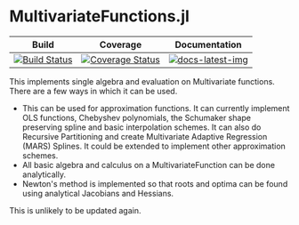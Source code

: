 # MultivariateFunctions.jl

| Build | Coverage | Documentation |
|-------|----------|---------------|
| [![Build Status](https://travis-ci.com/s-baumann/MultivariateFunctions.jl.svg?branch=master)](https://travis-ci.org/s-baumann/MultivariateFunctions.jl) | [![Coverage Status](https://coveralls.io/repos/github/s-baumann/MultivariateFunctions.jl/badge.svg?branch=master)](https://coveralls.io/github/s-baumann/MultivariateFunctions.jl?branch=master) | [![docs-latest-img](https://img.shields.io/badge/docs-latest-blue.svg)](https://s-baumann.github.io/MultivariateFunctions.jl/dev/index.html) |

This implements single algebra and evaluation on Multivariate functions.
There are a few ways in which it can be used.
* This can be used for approximation functions. It can currently implement OLS functions, Chebyshev polynomials, the Schumaker shape preserving spline and basic interpolation schemes. It can also do Recursive Partitioning and create Multivariate Adaptive Regression (MARS) Splines. It could be extended to implement other approximation schemes.
* All basic algebra and calculus on a MultivariateFunction can be done analytically.
* Newton's method is implemented so that roots and optima can be found using analytical Jacobians and Hessians.

This is unlikely to be updated again.
